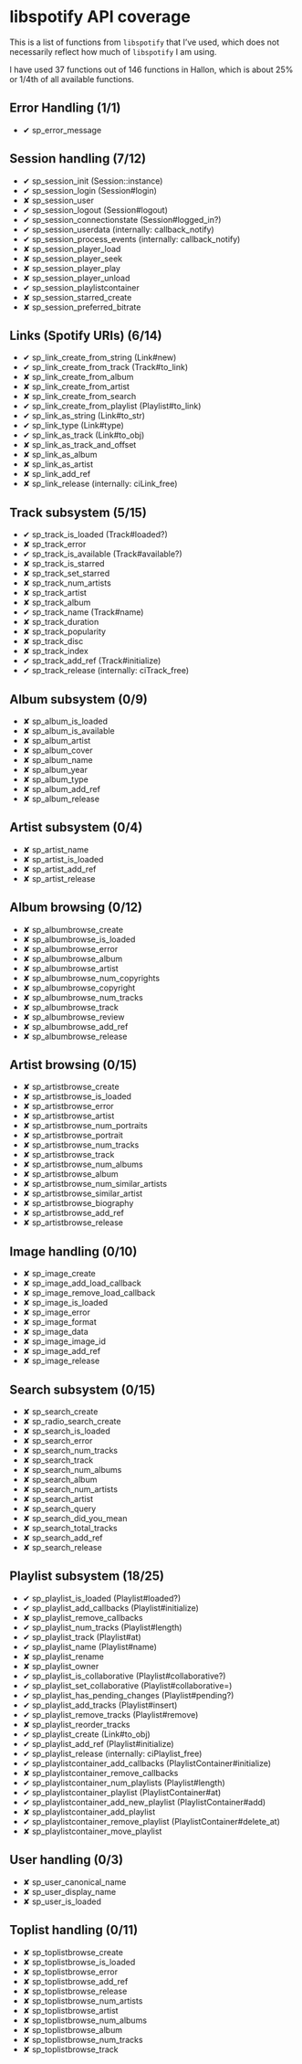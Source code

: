 # libspotify API coverage
This is a list of functions from `libspotify` that I’ve used, which does not necessarily reflect how much of `libspotify` I am using.

I have used 37 functions out of 146 functions in Hallon, which is about 25% or 1/4th of all available functions.

## Error Handling (1/1)
* ✔ sp\_error\_message

## Session handling (7/12)
* ✔ sp\_session\_init (Session::instance)
* ✔ sp\_session\_login (Session#login)
* ✘ sp\_session\_user
* ✔ sp\_session\_logout (Session#logout)
* ✔ sp\_session\_connectionstate (Session#logged\_in?)
* ✔ sp\_session\_userdata (internally: callback\_notify)
* ✔ sp\_session\_process\_events (internally: callback\_notify)
* ✘ sp\_session\_player\_load
* ✘ sp\_session\_player\_seek
* ✘ sp\_session\_player\_play
* ✘ sp\_session\_player\_unload
* ✔ sp\_session\_playlistcontainer
* ✘ sp\_session\_starred\_create
* ✘ sp\_session\_preferred\_bitrate

## Links (Spotify URIs) (6/14)
* ✔ sp\_link\_create\_from\_string (Link#new)
* ✔ sp\_link\_create\_from\_track (Track#to\_link)
* ✘ sp\_link\_create\_from\_album
* ✘ sp\_link\_create\_from\_artist
* ✘ sp\_link\_create\_from\_search
* ✔ sp\_link\_create\_from\_playlist (Playlist#to\_link)
* ✔ sp\_link\_as\_string (Link#to\_str)
* ✔ sp\_link\_type (Link#type)
* ✔ sp\_link\_as\_track (Link#to\_obj)
* ✘ sp\_link\_as\_track\_and\_offset
* ✘ sp\_link\_as\_album
* ✘ sp\_link\_as\_artist
* ✘ sp\_link\_add\_ref 
* ✘ sp\_link\_release (internally: ciLink\_free)

## Track subsystem (5/15)
* ✔ sp\_track\_is\_loaded (Track#loaded?)
* ✘ sp\_track\_error
* ✔ sp\_track\_is\_available (Track#available?)
* ✘ sp\_track\_is\_starred
* ✘ sp\_track\_set\_starred
* ✘ sp\_track\_num\_artists
* ✘ sp\_track\_artist
* ✘ sp\_track\_album
* ✔ sp\_track\_name (Track#name)
* ✘ sp\_track\_duration
* ✘ sp\_track\_popularity
* ✘ sp\_track\_disc
* ✘ sp\_track\_index
* ✔ sp\_track\_add\_ref (Track#initialize)
* ✔ sp\_track\_release (internally: ciTrack\_free)

## Album subsystem (0/9)
* ✘ sp\_album\_is\_loaded
* ✘ sp\_album\_is\_available
* ✘ sp\_album\_artist
* ✘ sp\_album\_cover
* ✘ sp\_album\_name
* ✘ sp\_album\_year
* ✘ sp\_album\_type
* ✘ sp\_album\_add\_ref
* ✘ sp\_album\_release

## Artist subsystem (0/4)
* ✘ sp\_artist\_name
* ✘ sp\_artist\_is\_loaded
* ✘ sp\_artist\_add\_ref
* ✘ sp\_artist\_release

## Album browsing (0/12)
* ✘ sp\_albumbrowse\_create
* ✘ sp\_albumbrowse\_is\_loaded
* ✘ sp\_albumbrowse\_error
* ✘ sp\_albumbrowse\_album
* ✘ sp\_albumbrowse\_artist
* ✘ sp\_albumbrowse\_num\_copyrights
* ✘ sp\_albumbrowse\_copyright
* ✘ sp\_albumbrowse\_num\_tracks
* ✘ sp\_albumbrowse\_track
* ✘ sp\_albumbrowse\_review
* ✘ sp\_albumbrowse\_add\_ref
* ✘ sp\_albumbrowse\_release

## Artist browsing (0/15)
* ✘ sp\_artistbrowse\_create
* ✘ sp\_artistbrowse\_is\_loaded
* ✘ sp\_artistbrowse\_error
* ✘ sp\_artistbrowse\_artist
* ✘ sp\_artistbrowse\_num\_portraits
* ✘ sp\_artistbrowse\_portrait
* ✘ sp\_artistbrowse\_num\_tracks
* ✘ sp\_artistbrowse\_track
* ✘ sp\_artistbrowse\_num\_albums
* ✘ sp\_artistbrowse\_album
* ✘ sp\_artistbrowse\_num\_similar\_artists
* ✘ sp\_artistbrowse\_similar\_artist
* ✘ sp\_artistbrowse\_biography
* ✘ sp\_artistbrowse\_add\_ref
* ✘ sp\_artistbrowse\_release

## Image handling (0/10)
* ✘ sp\_image\_create
* ✘ sp\_image\_add\_load\_callback
* ✘ sp\_image\_remove\_load\_callback
* ✘ sp\_image\_is\_loaded
* ✘ sp\_image\_error
* ✘ sp\_image\_format
* ✘ sp\_image\_data
* ✘ sp\_image\_image\_id
* ✘ sp\_image\_add\_ref
* ✘ sp\_image\_release

## Search subsystem (0/15)
* ✘ sp\_search\_create
* ✘ sp\_radio\_search\_create
* ✘ sp\_search\_is\_loaded
* ✘ sp\_search\_error
* ✘ sp\_search\_num\_tracks
* ✘ sp\_search\_track
* ✘ sp\_search\_num\_albums
* ✘ sp\_search\_album
* ✘ sp\_search\_num\_artists
* ✘ sp\_search\_artist
* ✘ sp\_search\_query
* ✘ sp\_search\_did\_you\_mean
* ✘ sp\_search\_total\_tracks
* ✘ sp\_search\_add\_ref
* ✘ sp\_search\_release

## Playlist subsystem (18/25)
* ✔ sp\_playlist\_is\_loaded (Playlist#loaded?)
* ✔ sp\_playlist\_add\_callbacks (Playlist#initialize)
* ✘ sp\_playlist\_remove\_callbacks
* ✔ sp\_playlist\_num\_tracks (Playlist#length)
* ✔ sp\_playlist\_track (Playlist#at)
* ✔ sp\_playlist\_name (Playlist#name)
* ✘ sp\_playlist\_rename
* ✘ sp\_playlist\_owner
* ✔ sp\_playlist\_is\_collaborative (Playlist#collaborative?)
* ✔ sp\_playlist\_set\_collaborative (Playlist#collaborative=)
* ✔ sp\_playlist\_has\_pending\_changes (Playlist#pending?)
* ✔ sp\_playlist\_add\_tracks (Playlist#insert)
* ✔ sp\_playlist\_remove\_tracks (Playlist#remove)
* ✘ sp\_playlist\_reorder\_tracks
* ✔ sp\_playlist\_create (Link#to\_obj)
* ✔ sp\_playlist\_add\_ref (Playlist#initialize)
* ✔ sp\_playlist\_release (internally: ciPlaylist\_free)
* ✔ sp\_playlistcontainer\_add\_callbacks (PlaylistContainer#initialize)
* ✘ sp\_playlistcontainer\_remove\_callbacks
* ✔ sp\_playlistcontainer\_num\_playlists (Playlist#length)
* ✔ sp\_playlistcontainer\_playlist (PlaylistContainer#at)
* ✔ sp\_playlistcontainer\_add\_new\_playlist (PlaylistContainer#add)
* ✘ sp\_playlistcontainer\_add\_playlist
* ✔ sp\_playlistcontainer\_remove\_playlist (PlaylistContainer#delete_at)
* ✘ sp\_playlistcontainer\_move\_playlist

## User handling (0/3)
* ✘ sp\_user\_canonical\_name
* ✘ sp\_user\_display\_name
* ✘ sp\_user\_is\_loaded

## Toplist handling (0/11)
* ✘ sp\_toplistbrowse\_create
* ✘ sp\_toplistbrowse\_is\_loaded
* ✘ sp\_toplistbrowse\_error
* ✘ sp\_toplistbrowse\_add\_ref
* ✘ sp\_toplistbrowse\_release
* ✘ sp\_toplistbrowse\_num\_artists
* ✘ sp\_toplistbrowse\_artist
* ✘ sp\_toplistbrowse\_num\_albums
* ✘ sp\_toplistbrowse\_album
* ✘ sp\_toplistbrowse\_num\_tracks
* ✘ sp\_toplistbrowse\_track